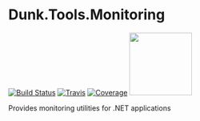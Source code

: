 # Dunk.Tools.Monitoring

[![Build Status](https://dev.azure.com/c1gdoyle/Dunk.Tools.Monitoring/_apis/build/status/c1gdoyle.Dunk.Tools.Monitoring?branchName=main)](https://dev.azure.com/c1gdoyle/Dunk.Tools.Monitoring/_build/latest?definitionId=8&branchName=main)
[![Travis](https://img.shields.io/travis/com/c1gdoyle/Dunk.Tools.Monitoring/main)](https://travis-ci.com/github/c1gdoyle/Dunk.Tools.Monitoring) 
[![Coverage](https://sonarcloud.io/api/project_badges/measure?project=c1gdoyle_Dunk.Tools.Monitoring&metric=coverage)](https://sonarcloud.io/dashboard?id=c1gdoyle_Dunk.Tools.Monitoring) 
<a href="https://sonarcloud.io/dashboard?id=c1gdoyle_Dunk.Tools.Monitoring">	<img src="https://sonarcloud.io/images/project_badges/sonarcloud-white.svg" width="125"></a>

Provides monitoring utilities for .NET applications
